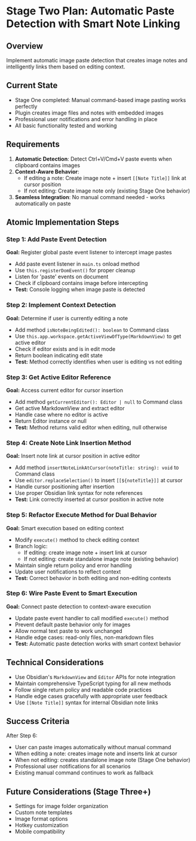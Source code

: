 # Stage Two Plan: Automatic Paste Detection with Smart Note Linking

## Overview
Implement automatic image paste detection that creates image notes and intelligently links them based on editing context.

## Current State
- Stage One completed: Manual command-based image pasting works perfectly
- Plugin creates image files and notes with embedded images
- Professional user notifications and error handling in place
- All basic functionality tested and working

## Requirements
1. **Automatic Detection**: Detect Ctrl+V/Cmd+V paste events when clipboard contains images
2. **Context-Aware Behavior**: 
   - If editing a note: Create image note + insert `[[Note Title]]` link at cursor position
   - If not editing: Create image note only (existing Stage One behavior)
3. **Seamless Integration**: No manual command needed - works automatically on paste

## Atomic Implementation Steps

### Step 1: Add Paste Event Detection
**Goal:** Register global paste event listener to intercept image pastes
- Add paste event listener in `main.ts` onload method
- Use `this.registerDomEvent()` for proper cleanup
- Listen for 'paste' events on document
- Check if clipboard contains image before intercepting
- **Test:** Console logging when image paste is detected

### Step 2: Implement Context Detection
**Goal:** Determine if user is currently editing a note
- Add method `isNoteBeingEdited(): boolean` to Command class
- Use `this.app.workspace.getActiveViewOfType(MarkdownView)` to get active editor
- Check if editor exists and is in edit mode
- Return boolean indicating edit state
- **Test:** Method correctly identifies when user is editing vs not editing

### Step 3: Get Active Editor Reference
**Goal:** Access current editor for cursor insertion
- Add method `getCurrentEditor(): Editor | null` to Command class  
- Get active MarkdownView and extract editor
- Handle case where no editor is active
- Return Editor instance or null
- **Test:** Method returns valid editor when editing, null otherwise

### Step 4: Create Note Link Insertion Method
**Goal:** Insert note link at cursor position in active editor
- Add method `insertNoteLinkAtCursor(noteTitle: string): void` to Command class
- Use `editor.replaceSelection()` to insert `[[${noteTitle}]]` at cursor
- Handle cursor positioning after insertion
- Use proper Obsidian link syntax for note references
- **Test:** Link correctly inserted at cursor position in active note

### Step 5: Refactor Execute Method for Dual Behavior
**Goal:** Smart execution based on editing context
- Modify `execute()` method to check editing context
- Branch logic: 
  - If editing: create image note + insert link at cursor
  - If not editing: create standalone image note (existing behavior)
- Maintain single return policy and error handling
- Update user notifications to reflect context
- **Test:** Correct behavior in both editing and non-editing contexts

### Step 6: Wire Paste Event to Smart Execution
**Goal:** Connect paste detection to context-aware execution
- Update paste event handler to call modified `execute()` method
- Prevent default paste behavior only for images
- Allow normal text paste to work unchanged
- Handle edge cases: read-only files, non-markdown files
- **Test:** Automatic paste detection works with smart context behavior

## Technical Considerations
- Use Obsidian's `MarkdownView` and `Editor` APIs for note integration
- Maintain comprehensive TypeScript typing for all new methods
- Follow single return policy and readable code practices
- Handle edge cases gracefully with appropriate user feedback
- Use `[[Note Title]]` syntax for internal Obsidian note links

## Success Criteria
After Step 6: 
- User can paste images automatically without manual command
- When editing a note: creates image note and inserts link at cursor
- When not editing: creates standalone image note (Stage One behavior)
- Professional user notifications for all scenarios
- Existing manual command continues to work as fallback

## Future Considerations (Stage Three+)
- Settings for image folder organization
- Custom note templates
- Image format options
- Hotkey customization
- Mobile compatibility